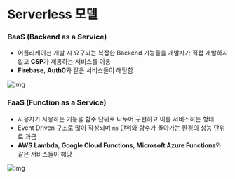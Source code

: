 # Serverless 모델

### BaaS (Backend as a Service)

- 어플리케이션 개발 시 요구되는 복잡한 Backend 기능들을 개발자가 직접 개발하지 않고 **CSP**가 제공하는 서비스를 이용
- **Firebase**, **Auth0**와 같은 서비스들이 해당함

![img](https://github.com/pokabook/TIL/assets/103029701/16d391e3-df00-4129-bb08-870c93e8ea1e)

### FaaS (Function as a Service)

- 사용자가 사용하는 기능을 함수 단위로 나누어 구현하고 이를 서비스하는 형태
- Event Driven 구조로 많이 작성되며 `ms` 단위와 함수가 돌아가는 환경의 성능 단위로 과금
- **AWS** **Lambda**, **Google Cloud Functions**, **Microsoft Azure Functions**와 같은 서비스들이 해당

![img](https://github.com/pokabook/TIL/assets/103029701/b7597179-b299-4452-836f-331f328f7ade)
